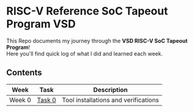 #  RISC-V Reference SoC Tapeout Program VSD
This Repo documents my journey through the **VSD RISC-V SoC Tapeout Program**!  
Here you'll find quick log of what I did and learned each week.

## Contents

| Week    | Task                                      | Description                        |
|---------|-------------------------------------------|------------------------------------|
| Week 0  | [Task 0](Week0/README.md)                 | Tool installations and verifications|